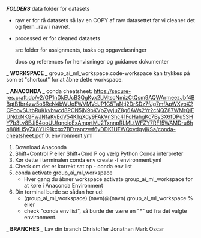 **_FOLDERS_**
data folder for datasets

- raw er for rå datasets så lav en COPY af raw datasettet før vi cleaner det og fjern \_raw i navnet.
- processed er for cleaned datasets

  src folder for assignments, tasks og opgaveløsninger

  docs og references for henvisninger og guidance dokumenter

**_ WORKSPACE _**
group_ai_ml_workspace.code-workspace kan trykkes på som et "shortcut" for at åbne dette workspace.

**_ ANACONDA _**
conda cheatsheet: https://secure-res.craft.do/v2/GP1nDkEUcB3QgKyx2LMtscNmizCtQsm9AQWArmeezJbf4BBqtB1br4zw5o6ReN4bWUoEWVMVdJP1G5TaNtj2DrSDz7fJg7mfApWXyoX2CPoovSUtbRuKkvbwcd8PCN5jN9bKVpZyyjuZ8g6AWs2Yr2cNQZ87WMrQiEUNdxNKGFwJNfaKvEdV54K1qXdy9FAkVnShc41FqHahgKc7By3X6fDPu5SHY7b3Lv8EJj54ooUUfqncioExAmprtMJ2TxnnpRLMLtWFZY7RFf5WAMDru6hq88ifH5y7X8YH91kcgx7BEtraprzwf6yDDK1UFWQxvdgyjKSa/conda-cheatsheet.pdf 0. environment.yml

1. Download Anaconda
2. Shift+Control P eller Shift+Cmd P og vælg Python Conda interpreter
3. Kør dette i terminalen conda env create -f environment.yml
4. Check om det er korrekt sat op - conda env list
5. conda activate group_ai_ml_workspace
   - Hver gang du åbner workspace activate group_ai_ml_workspace for at køre i Anaconda Environment
6. Din terminal burde se sådan her ud:
   - (group_ai_ml_workspace) (navn)@(navn) group_ai_ml_workspace %
     eller
   - check "conda env list", så burde der være en "\*" ud fra det valgte environment.

**_ BRANCHES _**
Lav din branch
Christoffer
Jonathan
Mark
Oscar
